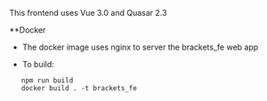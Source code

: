 
This frontend uses Vue 3.0 and Quasar 2.3

**Docker

   - The docker image uses nginx to server the brackets_fe web app
    
   - To build:  

```   
   npm run build
   docker build . -t brackets_fe
```
